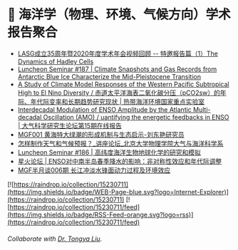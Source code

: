 # 🌊 海洋学（物理、环境、气候方向）学术报告聚合
<!-- BLOG-POST-LIST:START -->
- [LASG成立35周年暨2020年度学术年会视频回顾 -- 特邀报告篇（1）The Dynamics of Hadley Cells](https://mp.weixin.qq.com/s/aaAjTJXkCVhKiU1ShhTWJQ)
- [Luncheon Seminar #187 | Climate Snapshots and Gas Records from Antarctic Blue Ice Characterize the Mid-Pleistocene Transition](https://mp.weixin.qq.com/s/geZo8zY6Tk-0fLwGAhc9LQ)
- [A Study of Climate Model Responses of the Western Pacific Subtropical High to El Nino Diversity / 赤道太平洋海表二氧化碳分压（pCO2sw）的年际、年代际变率和长期趋势研究现状 | 热带海洋环境国家重点实验室](http://lto.scsio.ac.cn/xwtz/xsbg/202012/t20201230_605400.html)
- [Interdecadal Modulation of ENSO Amplitude by the Atlantic Multi-decadal Oscillation (AMO) / uantifying the energetic feedbacks in ENSO | 大气科学研究生论坛第15期在线报告](https://mp.weixin.qq.com/s/-TKFpOlAmdIBKc0jmZqPLg)
- [MGF001 黄海特大绿潮的形成机制与生态启示-刘东艳研究员](https://www.bilibili.com/video/BV1hf4y1i7vK)
- [怎样制作天气和气候预报？_讲座论坛_北京大学物理学院大气与海洋科学系](https://www.atmos.pku.edu.cn/kxzb/xzbg/dqyhykxlt/124729.htm)
- [Luncheon Seminar #186 | 高纬度海洋生物地球化学的研究和模拟](https://mp.weixin.qq.com/s/2l5pl_9l8f_TTdz-voCyIw)
- [星火论坛 | ENSO对中南半岛春季降水的影响：非对称性效应和年代际调整](https://mp.weixin.qq.com/s/Si4VuvhoS2Og5MSwg7WkXA)
- [MGF半月谈006期 长江冲淡水锋面动力过程及环境效应](https://mp.weixin.qq.com/s/il2FY1jsmJYgJLvJs43lTw)
<!-- BLOG-POST-LIST:END -->

[![https://raindrop.io/collection/15230711](https://img.shields.io/badge/WEB-Page-blue.svg?logo=Internet-Explorer)](https://raindrop.io/collection/15230711) [![https://raindrop.io/collection/15230711/feed](https://img.shields.io/badge/RSS-Feed-orange.svg?logo=rss)](https://raindrop.io/collection/15230711/feed)

###### Collaborate with [Dr. Tongya Liu](https://liutongya.github.io/).
